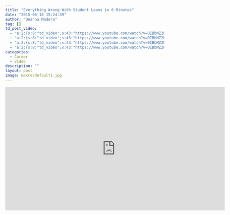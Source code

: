 ```yaml
---
title: "Everything Wrong With Student Loans in 6 Minutes"
date: "2015-06-14 15:24:39"
author: "Deanna Madera"
tag: []
td_post_video:
  - 'a:2:{s:8:"td_video";s:43:"https://www.youtube.com/watch?v=0IBbMZ2UvVE";s:13:"td_last_video";s:43:"https://www.youtube.com/watch?v=0IBbMZ2UvVE";}'
  - 'a:2:{s:8:"td_video";s:43:"https://www.youtube.com/watch?v=0IBbMZ2UvVE";s:13:"td_last_video";s:43:"https://www.youtube.com/watch?v=0IBbMZ2UvVE";}'
  - 'a:2:{s:8:"td_video";s:43:"https://www.youtube.com/watch?v=0IBbMZ2UvVE";s:13:"td_last_video";s:43:"https://www.youtube.com/watch?v=0IBbMZ2UvVE";}'
  - 'a:2:{s:8:"td_video";s:43:"https://www.youtube.com/watch?v=0IBbMZ2UvVE";s:13:"td_last_video";s:43:"https://www.youtube.com/watch?v=0IBbMZ2UvVE";}'
categories:
  - Career
  - Video
description: ""
layout: post
image: maxresdefault1.jpg
---
```


<div class="youtube-embed" data-video_id="0IBbMZ2UvVE"><iframe allow="accelerometer; autoplay; encrypted-media; gyroscope; picture-in-picture" allowfullscreen="" frameborder="0" height="392" loading="lazy" src="https://www.youtube.com/embed/0IBbMZ2UvVE?feature=oembed&enablejsapi=1" title="Everything Wrong With Student Loans in 6 Minutes or Less" width="696"></iframe></div>
